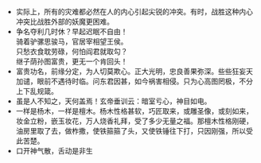 - 实际上，所有的灾难都必然在人的内心引起尖锐的冲突。有时，战胜这种内心冲突比战胜外部的妖魔更困难。
- 争名夺利几时休？早起迟眠不自由！</br>骑着驴骡思骏马，官居宰相望王侯。</br>只愁衣食耽劳碌，何怕阎君就取勾？</br>继子荫孙图富贵，更无一个肯回头！
- 富贵功名，前缘分定，为人切莫欺心。正大光明，忠良善果弥深。些些狂妄天加谴，眼前不遇待时临。问东君因甚，如今祸害相侵。只为心高图罔极，不分上下乱规箴。
- 虽是人不知之，天何盖焉！玄帝垂训云：暗室亏心，神目如电。
- 一样是杨木，一样是檀木。杨木性格甚软，巧匠取来，或雕圣像，或刻如来，妆金立粉，嵌玉妆花，万人烧香礼拜，受了多少无量之福。那檀木性格刚硬，油房里取了去，做柞撒，使铁箍箍了头，又使铁锤往下打，只因刚强，所以受此苦楚。
- 口开神气散，舌动是非生